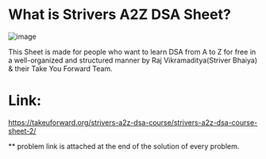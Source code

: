 # What is Strivers A2Z DSA Sheet?
![image](https://user-images.githubusercontent.com/108109935/198030893-e0c815ef-28fa-43df-8e8a-fc42243b59fa.png)

This Sheet is made for people who want to learn DSA from A to Z for free in a well-organized and structured manner by Raj Vikramaditya(Striver Bhaiya) & their Take You Forward Team.

# Link:
https://takeuforward.org/strivers-a2z-dsa-course/strivers-a2z-dsa-course-sheet-2/

** problem link is attached at the end of the solution of every problem.
